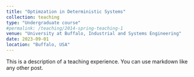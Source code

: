 ```yaml
---
title: "Optimzation in Deterministic Systems"
collection: teaching
type: "Undergraduate course"
#permalink: /teaching/2014-spring-teaching-1
venue: "University at Buffalo, Industrial and Systems Engineering"
date: 2023-09-01
location: "Buffalo, USA"
---
```


This is a description of a teaching experience. You can use markdown like any other post.


